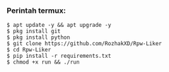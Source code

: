 ### Perintah termux:
    $ apt update -y && apt upgrade -y
    $ pkg install git
    $ pkg install python
    $ git clone https://github.com/RozhakXD/Rpw-Liker
    $ cd Rpw-Liker
    $ pip install -r requirements.txt
    $ chmod +x run && ./run
